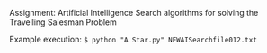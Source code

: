Assignment: Artificial Intelligence Search algorithms for solving the Travelling Salesman Problem

Example execution: `$ python "A Star.py" NEWAISearchfile012.txt`